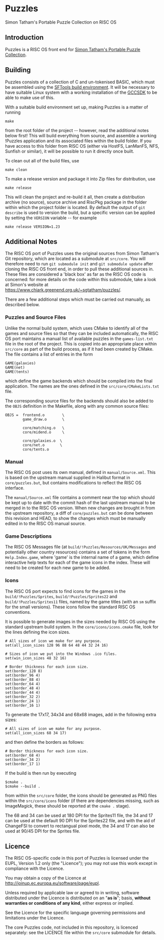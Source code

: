 Puzzles
=======

Simon Tatham's Portable Puzzle Collection on RISC OS


Introduction
------------

Puzzles is a RISC OS front end for [Simon Tatham's Portable Puzzle Collection](https://www.chiark.greenend.org.uk/~sgtatham/puzzles/).



Building
--------

Puzzles consists of a collection of C and un-tokenised BASIC, which must be assembled using the [SFTools build environment](https://github.com/steve-fryatt). It will be necessary to have suitable Linux system with a working installation of the [GCCSDK](http://www.riscos.info/index.php/GCCSDK) to be able to make use of this.

With a suitable build environment set up, making Puzzles is a matter of running

	make

from the root folder of the project -- however, read the additional notes below first! This will build everything from source, and assemble a working !Puzzles application and its associated files within the build folder. If you have access to this folder from RISC OS (either via HostFS, LanManFS, NFS, Sunfish or similar), it will be possible to run it directly once built.

To clean out all of the build files, use

	make clean

To make a release version and package it into Zip files for distribution, use

	make release

This will clean the project and re-build it all, then create a distribution archive (no source), source archive and RiscPkg package in the folder within which the project folder is located. By default the output of `git describe` is used to version the build, but a specific version can be applied by setting the `VERSION` variable -- for example

	make release VERSION=1.23

Additional Notes
----------------

The RISC OS port of Puzzles uses the original sources from Simon Tatham's Git repository, which are located as a submodule at `src/core`. You will therefore need to run `git submodule init` and `git submodule update` after cloning the RISC OS front end, in order to pull these additional sources in. These files are considered a 'black box' as far as the RISC OS code is concerned: for more details on the code within this submodule, take a look at Simon's website at https://www.chiark.greenend.org.uk/~sgtatham/puzzles/.

There are a few additional steps which must be carried out manually, as described below.

### Puzzles and Source Files

Unlike the normal build system, which uses CMake to identify all of the games and source files so that they can be included automatically, the RISC OS port maintains a manual list of available puzzles in the `games-list.txt` file in the root of the project. This is copied into an appropriate place within `src/core` as part of the build process, as if it had been created by CMake. The file contains a list of entries in the form

    GAME(galaxies)
    GAME(net)
    GAME(tents)

which define the game backends which should be compiled into the final application. The names are the ones defined in the `src/core/CMakeLists.txt` file.

The corresponding source files for the backends should also be added to the `OBJS` definition in the Makefile, along with any common source files:

    OBJS =  frontend.o        \
            game_draw.o       \

            core/matching.o   \
            core/midend.o     \

            core/galaxies.o  \
            core/net.o       \
            core/tents.o

### Manual

The RISC OS post uses its own manual, defined in `manual/Source.xml`. This is based on the upstream manual supplied in Halibut format in `core/puzzles.but`, but contains modifications to reflect the RISC OS interface.

The `manual/Source.xml` file contains a comment near the top which should be kept up to date with the commit hash of the last upstream manual to be merged in to the RISC OS version. When new changes are brought in from the upstream repository, a diff of `core/puzzles.but` can be done between this revision and HEAD, to show the changes which must be manually edited in to the RISC OS manual source.

### Game Descriptions

The RISC OS Messages file (at `build/!Puzzles/Resources/UK/Messages` and potentially other country resources) contains a set of tokens in the form `Help.Index.game`, where 'game' is the internal name of a game, which define interactive help texts for each of the game icons in the index. These will need to be created for each new game to be added.

### Icons

The RISC OS port expects to find icons for the games in the `build/!Puzzles/Sprites`, `build/!Puzzles/Sprites22` and `build/!Puzzles/Sprites11` files, named by the game titles (with an `sm` suffix for the small versions). These icons follow the standard RISC OS conventions.

It is possible to generate images in the sizes needed by RISC OS using the standard upstream build system. In the `core/icons/icons.cmake` file, look for the lines defining the icon sizes.

    # All sizes of icon we make for any purpose.
    set(all_icon_sizes 128 96 88 64 48 44 32 24 16)

    # Sizes of icon we put into the Windows .ico files.
    set(win_icon_sizes 48 32 16)

    # Border thickness for each icon size.
    set(border_128 8)
    set(border_96 4)
    set(border_88 4)
    set(border_64 4)
    set(border_48 4)
    set(border_44 4)
    set(border_32 2)
    set(border_24 1)
    set(border_16 1)

To generate the 17x17, 34x34 and 68x68 images, add in the following extra sizes:

    # All sizes of icon we make for any purpose.
    set(all_icon_sizes 68 34 17)

and then define the borders as follows:

    # Border thickness for each icon size.
    set(border_68 4)
    set(border_34 2)
    set(border_17 1)

If the build is then run by executing

    $cmake .
    $cmake --build .

from within the `src/core` folder, the icons should be generated as PNG files within the `src/core/icons` folder (if there are dependencies missing, such as ImageMagick, these should be reported at the `cmake .` stage).

The 68 and 34 can be used at 180 DPI for the Sprites11 file, the 34 and 17 can be used at the default 90 DPI for the Sprites22 file, and with the aid of ChangeFSI to convert to rectangual pixel mode, the 34 and 17 can also be used at 90/45 DPI for the Sprites file.


Licence
-------

The RISC OS-specific code in this port of Puzzles is licensed under the EUPL, Version 1.2 only (the "Licence"); you may not use this work except in compliance with the Licence.

You may obtain a copy of the Licence at <http://joinup.ec.europa.eu/software/page/eupl>.

Unless required by applicable law or agreed to in writing, software distributed under the Licence is distributed on an "**as is**"; basis, **without warranties or conditions of any kind**, either express or implied.

See the Licence for the specific language governing permissions and limitations under the Licence.

The core Puzzles code, not included in this repository, is licenced separately: see the LICENCE file within the `src/core` submodule for details.